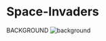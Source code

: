 # Space-Invaders
BACKGROUND
![background](https://github.com/agyeiclement377/Space-Invaders/assets/159913676/d7a61d06-4681-4c4a-b8e4-a2483f29bbae)
